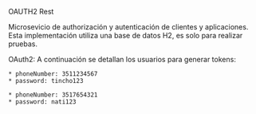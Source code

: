 OAUTH2 Rest

Microsevicio de authorización y autenticación de clientes y aplicaciones.
Esta implementación utiliza una base de datos H2, es solo para realizar pruebas.

OAuth2:
A continuación se detallan los usuarios para generar tokens:

    * phoneNumber: 3511234567
    * password: tincho123
    
    * phoneNumber: 3517654321
    * password: nati123